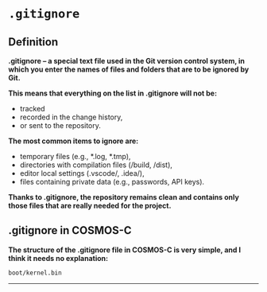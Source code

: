 # `.gitignore`
## Definition
**.gitignore – a special text file used in the Git version control system, in which you enter the names of files and folders that are to be ignored by Git.**

**This means that everything on the list in .gitignore will not be:**

- tracked
- recorded in the change history,
- or sent to the repository.

**The most common items to ignore are:**

- temporary files (e.g., *.log, *.tmp),
- directories with compilation files (/build, /dist),
- editor local settings (.vscode/, .idea/),
- files containing private data (e.g., passwords, API keys).

**Thanks to .gitignore, the repository remains clean and contains only those files that are really needed for the project.**

## .gitignore in COSMOS-C
**The structure of the .gitignore file in COSMOS-C is very simple, and I think it needs no explanation:**
```gitignore
boot/kernel.bin
```
---